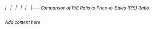 ###### |   |   |   |   |   ├── Comparison of P/E Ratio to Price-to-Sales (P/S) Ratio

*Add content here*